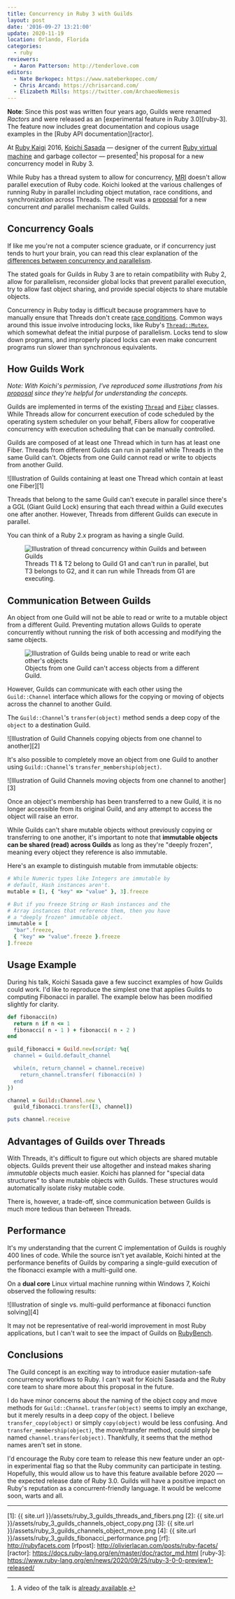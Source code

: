 ```yaml
---
title: Concurrency in Ruby 3 with Guilds
layout: post
date: '2016-09-27 13:21:00'
update: 2020-11-19
location: Orlando, Florida
categories:
  - ruby
reviewers:
  - Aaron Patterson: http://tenderlove.com
editors:
  - Nate Berkopec: https://www.nateberkopec.com/
  - Chris Arcand: https://chrisarcand.com/
  - Elizabeth Mills: https://twitter.com/ArchaeoNemesis
---
```


**Note**: Since this post was written four years ago, Guilds were renamed
*Ractors* and were released as an [experimental feature in Ruby 3.0][ruby-3].
The feature now includes great documentation and copious usage examples in the
[Ruby API documentation][ractor].

At [Ruby Kaigi][kaigi] 2016, [Koichi Sasada][koichi] — designer of the current
[Ruby virtual machine][yarv] and garbage collector — presented[^1] his
proposal for a new concurrency model in Ruby 3.

While Ruby has a thread system to allow for concurrency, [MRI][mri] doesn't
allow parallel execution of Ruby code. Koichi looked at the various challenges
of running Ruby in parallel including object mutation, race conditions, and
synchronization across Threads. The result was a [proposal][proposal] for a new
concurrent *and* parallel mechanism called Guilds.

## Concurrency Goals

If like me you're not a computer science graduate, or if concurrency just tends
to hurt your brain, you can read this clear explanation of the [differences
between concurrency and parallelism][paracurrent].

The stated goals for Guilds in Ruby 3 are to retain compatibility with Ruby 2,
allow for parallelism, reconsider global locks that prevent parallel execution,
try to allow fast object sharing, and provide special objects to share
mutable objects.

Concurrency in Ruby today is difficult because programmers have to manually
ensure that Threads don't create [race conditions][race-condition]. Common ways
around this issue involve introducing locks, like Ruby's
[`Thread::Mutex`][mutex], which somewhat defeat the initial purpose of
parallelism. Locks tend to slow down programs, and improperly placed locks can
even make concurrent programs run slower than synchronous equivalents.

## How Guilds Work

*Note: With Koichi's permission, I've reproduced some illustrations from his
[proposal][proposal] since they're helpful for understanding the concepts.*

Guilds are implemented in terms of the existing [`Thread`][thread] and
[`Fiber`][fiber] classes. While Threads allow for concurrent execution of code
scheduled by the operating system scheduler on your behalf, Fibers allow for
cooperative concurrency with execution scheduling that can be manually
controlled.

Guilds are composed of at least one Thread which in turn has at least one Fiber.
Threads from different Guilds can run in parallel while Threads in the same
Guild can't. Objects from one Guild cannot read or write to objects from another
Guild.

![Illustration of Guilds containing at least one Thread which contain at least
one Fiber][1]

Threads that belong to the same Guild can't execute in parallel since there's
a GGL (Giant Guild Lock) ensuring that each thread within a Guild executes one
after another. However, Threads from different Guilds can execute in parallel.

You can think of a Ruby 2.x program as having a single Guild.

<figure>
  <img src="{{ site.url }}/assets/ruby_3_guilds_concurrency.png" alt="Illustration of thread concurrency within Guilds and between Guilds">
  <figcaption>
    Threads T1 & T2 belong to Guild G1 and can't run in parallel, but T3 belongs
    to G2, and it can run while Threads from G1 are executing.
  </figcaption>
</figure>

## Communication Between Guilds

An object from one Guild will not be able to read or write to a mutable object
from a different Guild. Preventing mutation allows Guilds to operate concurrently
without running the risk of both accessing and modifying the same objects.

<figure>
  <img src="{{ site.url }}/assets/ruby_3_guilds_object_access_restrictions.png" alt="Illustration of Guilds being unable to read or write each other's objects">
  <figcaption>
    Objects from one Guild can't access objects from a different Guild.
  </figcaption>
</figure>

However, Guilds can communicate with each other using the `Guild::Channel`
interface which allows for the copying or moving of objects across the channel
to another Guild.

The `Guild::Channel`'s `transfer(object)` method sends a deep copy of the `object` to
a destination Guild.

![Illustration of Guild Channels copying objects from one channel to another][2]

It's also possible to completely move an object from one Guild to another using
`Guild::Channel`'s `transfer_membership(object)`.

![Illustration of Guild Channels moving objects from one channel to another][3]

Once an object's membership has been transferred to a new Guild, it is no longer
accessible from its original Guild, and any attempt to access the object will
raise an error.

While Guilds can't share mutable objects without previously copying or
transferring to one another, it's important to note that **immutable objects can
be shared (read) across Guilds** as long as they're "deeply frozen", meaning
every object they reference is also immutable.

Here's an example to distinguish mutable from immutable objects:

```ruby
# While Numeric types like Integers are immutable by
# default, Hash instances aren't.
mutable = [1, { "key" => "value" }, 3].freeze
```

```ruby
# But if you freeze String or Hash instances and the
# Array instances that reference them, then you have
# a "deeply frozen" immutable object.
immutable = [
  "bar".freeze,
  { "key" => "value".freeze }.freeze
].freeze
```

## Usage Example

During his talk, Koichi Sasada gave a few succinct examples of how Guilds could
work. I'd like to reproduce the simplest one that applies Guilds to computing
Fibonacci in parallel. The example below has been modified slightly for clarity.

```ruby
def fibonacci(n)
  return n if n <= 1
  fibonacci( n - 1 ) + fibonacci( n - 2 )
end

guild_fibonacci = Guild.new(script: %q{
  channel = Guild.default_channel

  while(n, return_channel = channel.receive)
    return_channel.transfer( fibonacci(n) )
  end
})

channel = Guild::Channel.new \
  guild_fibonacci.transfer([3, channel])

puts channel.receive
```

## Advantages of Guilds over Threads

With Threads, it's difficult to figure out which objects are shared mutable
objects. Guilds prevent their use altogether and instead makes sharing
*immutable* objects much easier. Koichi has planned for "special data
structures" to share mutable objects with Guilds. These structures would
automatically isolate risky mutable code.

There is, however, a trade-off, since communication between Guilds is much more
tedious than between Threads.

## Performance

It's my understanding that the current C implementation of Guilds is roughly 400
lines of code. While the source isn't yet available, Koichi hinted at the
performance benefits of Guilds by comparing a single-guild execution of the
fibonacci example with a multi-guild one.

On a **dual core** Linux virtual machine running within Windows 7, Koichi
observed the following results:

![Illustration of single vs. multi-guild performance at fibonacci function solving][4]

It may not be representative of real-world improvement in most Ruby
applications, but I can't wait to see the impact of Guilds on
[RubyBench][rubybench].

## Conclusions

The Guild concept is an exciting way to introduce easier mutation-safe
concurrency workflows to Ruby. I can't wait for Koichi Sasada and the Ruby core
team to share more about this proposal in the future.

I do have minor concerns about the naming of the object copy and move methods
for `Guild::Channel`. `transfer(object)` seems to imply an exchange, but it
merely results in a deep copy of the object. I believe `transfer_copy(object)`
or simply `copy(object)` would be less confusing. And
`transfer_membership(object)`, the move/transfer method, could simply be named
`channel.transfer(object)`. Thankfully, it seems that the method names
aren't set in stone.

I'd encourage the Ruby core team to release this new feature under an opt-in
experimental flag so that the Ruby community can participate in testing.
Hopefully, this would allow us to have this feature available before 2020 — the
expected release date of Ruby 3.0. Guilds will have a positive impact on Ruby's
reputation as a concurrent-friendly language. It would be welcome soon, warts
and all.

---

[^1]: A video of the talk is [already available][talk].

[kaigi]: http://rubykaigi.org/2016
[koichi]: http://www.atdot.net/~ko1/
[talk]: https://www.youtube.com/watch?v=WIrYh14H9kA&feature=youtu.be
[proposal]: http://www.atdot.net/~ko1/activities/2016_rubykaigi.pdf
[yarv]: https://en.wikipedia.org/wiki/YARV
[mri]: https://en.wikipedia.org/wiki/Ruby_MRI
[thread]: https://ruby-doc.org/core-2.3.1/Thread.html
[fiber]: https://ruby-doc.org/core-2.3.1/Fiber.html
[race-condition]: https://en.wikipedia.org/wiki/Race_condition
[mutex]: https://ruby-doc.org/core-2.3.1/Thread/Mutex.html
[rubybench]: https://rubybench.org/
[paracurrent]: http://bytearcher.com/articles/parallel-vs-concurrent/
[1]: {{ site.url }}/assets/ruby_3_guilds_threads_and_fibers.png
[2]: {{ site.url }}/assets/ruby_3_guilds_channels_object_copy.png
[3]: {{ site.url }}/assets/ruby_3_guilds_channels_object_move.png
[4]: {{ site.url }}/assets/ruby_3_guilds_fibonacci_performance.png
[rf]: http://rubyfacets.com
[rfpost]: http://olivierlacan.com/posts/ruby-facets/
[ractor]: https://docs.ruby-lang.org/en/master/doc/ractor_md.html
[ruby-3]: https://www.ruby-lang.org/en/news/2020/09/25/ruby-3-0-0-preview1-released/
